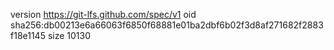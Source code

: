 version https://git-lfs.github.com/spec/v1
oid sha256:db00213e6a66063f6850f68881e01ba2dbf6b02f3d8af271682f2883f18e1145
size 10130
